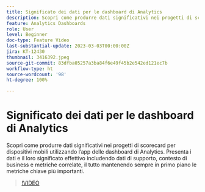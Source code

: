 ```yaml
---
title: Significato dei dati per le dashboard di Analytics
description: Scopri come produrre dati significativi nei progetti di scorecard per dispositivi mobili utilizzando l’app delle dashboard di Analytics. Presenta i dati e il loro significato effettivo includendo dati di supporto, contesto di business e metriche correlate, il tutto mantenendo sempre in primo piano le metriche chiave più importanti.
feature: Analytics Dashboards
role: User
level: Beginner
doc-type: Feature Video
last-substantial-update: 2023-03-03T00:00:00Z
jira: KT-12430
thumbnail: 3416392.jpeg
source-git-commit: 83dfba05257a3ba84f6e49f45b2e542ed121ec7b
workflow-type: ht
source-wordcount: '98'
ht-degree: 100%

---
```



# Significato dei dati per le dashboard di Analytics

Scopri come produrre dati significativi nei progetti di scorecard per dispositivi mobili utilizzando l’app delle dashboard di Analytics. Presenta i dati e il loro significato effettivo includendo dati di supporto, contesto di business e metriche correlate, il tutto mantenendo sempre in primo piano le metriche chiave più importanti.

>[!VIDEO](https://video.tv.adobe.com/v/3416392/?quality=12&learn=on)
